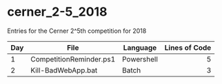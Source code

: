 # cerner_2-5_2018
Entries for the Cerner 2^5th competition for 2018

|Day|File                   |Language  |Lines of Code|
|---|-----------------------|----------|------------:|
|1  |CompetitionReminder.ps1|Powershell|5            |
|2  |Kill-BadWebApp.bat     |Batch     |3            |